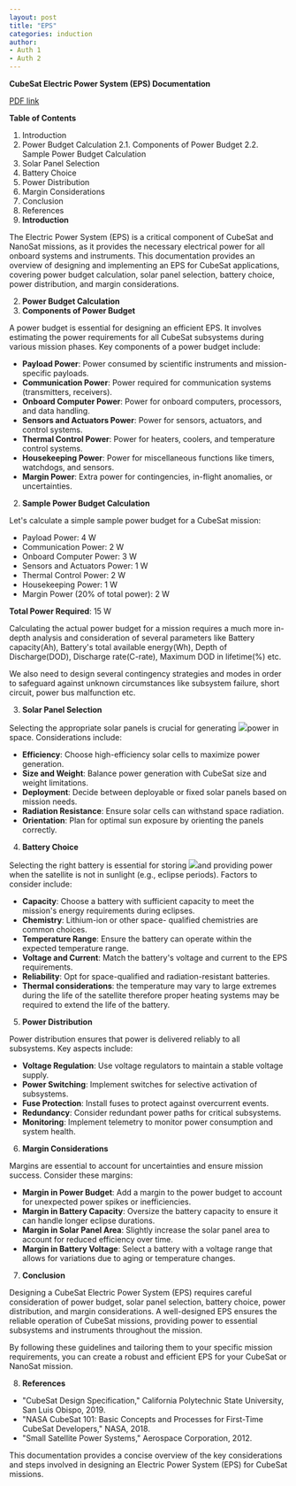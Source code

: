 ```yaml
---
layout: post
title: "EPS"
categories: induction
author:
- Auth 1
- Auth 2
---
```


**CubeSat Electric Power System (EPS) Documentation** 

[PDF link](https://drive.google.com/file/d/11XvQTN97CB-2HPBI7kLiZJL_oyfSeFUW/view?usp=drive_link)

**Table of Contents** 

1. Introduction 
1. Power Budget Calculation 2.1. Components of Power Budget 2.2. Sample Power Budget Calculation 
1. Solar Panel Selection 
1. Battery Choice 
1. Power Distribution 
1. Margin Considerations 
1. Conclusion 
1. References 
1. **Introduction** 

The Electric Power System (EPS) is a critical component of CubeSat and NanoSat missions, as it provides the necessary electrical power for all onboard systems and instruments. This documentation provides an overview of designing and implementing an EPS for CubeSat applications, covering power budget calculation, solar panel selection, battery choice, power distribution, and margin considerations. 

2. **Power Budget Calculation** 
1. **Components of Power Budget** 

A power budget is essential for designing an efficient EPS. It involves estimating the power requirements for all CubeSat subsystems during various mission phases. Key components of a power budget include: 

- **Payload Power**: Power consumed by scientific instruments and mission-specific payloads. 
- **Communication Power**: Power required for communication systems (transmitters, receivers). 
- **Onboard Computer Power**: Power for onboard computers, processors, and data handling. 
- **Sensors and Actuators Power**: Power for sensors, actuators, and control systems. 
- **Thermal Control Power**: Power for heaters, coolers, and temperature control systems. 
- **Housekeeping Power**: Power for miscellaneous functions like timers, watchdogs, and sensors. 
- **Margin Power**: Extra power for contingencies, in-flight anomalies, or uncertainties. 
2. **Sample Power Budget Calculation** 

Let's calculate a simple sample power budget for a CubeSat mission: 

- Payload Power: 4 W 
- Communication Power: 2 W 
- Onboard Computer Power: 3 W 
- Sensors and Actuators Power: 1 W 
- Thermal Control Power: 2 W 
- Housekeeping Power: 1 W 
- Margin Power (20% of total power): 2 W 

**Total Power Required**: 15 W  

Calculating the actual power budget for a mission requires a much more in-depth analysis and consideration of several parameters like Battery capacity(Ah), Battery's total available energy(Wh), Depth of Discharge(DOD), Discharge rate(C-rate), Maximum DOD in lifetime(%) etc.  

We also need to design several contingency strategies and modes in order to safeguard against unknown circumstances like subsystem failure, short circuit, power bus malfunction etc. 

3. **Solar Panel Selection** 

Selecting the appropriate solar panels is crucial for generating  ![](Aspose.Words.a6e16df6-33c6-4236-b7f2-d6184b2f7369.001.jpeg)power in space. Considerations include:  

- **Efficiency**: Choose high-efficiency solar cells to  maximize power generation.  
- **Size and Weight**: Balance power generation with  CubeSat size and weight limitations.  
- **Deployment**: Decide between deployable or fixed solar  panels based on mission needs.  
- **Radiation Resistance**: Ensure solar cells can withstand  space radiation.  
- **Orientation**: Plan for optimal sun exposure by orienting  the panels correctly.  
4. **Battery Choice** 

Selecting the right battery is essential for storing  ![](Aspose.Words.a6e16df6-33c6-4236-b7f2-d6184b2f7369.002.jpeg)and providing power when the satellite is not in  sunlight (e.g., eclipse periods). Factors to  consider include:  

- **Capacity**: Choose a battery with  sufficient capacity to meet the mission's  energy requirements during eclipses.  
- **Chemistry**: Lithium-ion or other space- qualified chemistries are common  choices.  
- **Temperature Range**: Ensure the battery  can operate within the expected  temperature range. 
- **Voltage and Current**: Match the battery's voltage and current to the EPS requirements. 
- **Reliability**: Opt for space-qualified and radiation-resistant batteries. 
- **Thermal considerations**: the temperature may vary to large extremes during the life of the satellite therefore proper heating systems may be required to extend the life of the battery. 
5. **Power Distribution** 

Power distribution ensures that power is delivered reliably to all subsystems. Key aspects include: 

- **Voltage Regulation**: Use voltage regulators to maintain a stable voltage supply. 
- **Power Switching**: Implement switches for selective activation of subsystems. 
- **Fuse Protection**: Install fuses to protect against overcurrent events. 
- **Redundancy**: Consider redundant power paths for critical subsystems. 
- **Monitoring**: Implement telemetry to monitor power consumption and system health. 
6. **Margin Considerations** 

Margins are essential to account for uncertainties and ensure mission success. Consider these margins: 

- **Margin in Power Budget**: Add a margin to the power budget to account for unexpected power spikes or inefficiencies. 
- **Margin in Battery Capacity**: Oversize the battery capacity to ensure it can handle longer eclipse durations. 
- **Margin in Solar Panel Area**: Slightly increase the solar panel area to account for reduced efficiency over time. 
- **Margin in Battery Voltage**: Select a battery with a voltage range that allows for variations due to aging or temperature changes. 
7. **Conclusion** 

Designing a CubeSat Electric Power System (EPS) requires careful consideration of power budget, solar panel selection, battery choice, power distribution, and margin considerations. A well-designed EPS ensures the reliable operation of CubeSat missions, providing power to essential subsystems and instruments throughout the mission. 

By following these guidelines and tailoring them to your specific mission requirements, you can create a robust and efficient EPS for your CubeSat or NanoSat mission. 

8. **References** 
- "CubeSat Design Specification," California Polytechnic State University, San Luis Obispo, 2019. 
- "NASA CubeSat 101: Basic Concepts and Processes for First-Time CubeSat Developers," NASA, 2018. 
- "Small Satellite Power Systems," Aerospace Corporation, 2012. 

This documentation provides a concise overview of the key considerations and steps involved in designing an Electric Power System (EPS) for CubeSat missions. 

